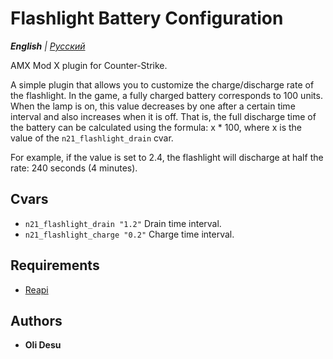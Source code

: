 # Flashlight Battery Configuration

_**English** | [Русский](README.ru.md)_

AMX Mod X plugin for Counter-Strike.

A simple plugin that allows you to customize the charge/discharge rate of the flashlight. In the game, a fully charged battery corresponds to 100 units. When the lamp is on, this value decreases by one after a certain time interval and also increases when it is off. That is, the full discharge time of the battery can be calculated using the formula: x * 100, where x is the value of the `n21_flashlight_drain` cvar.

For example, if the value is set to 2.4, the flashlight will discharge at half the rate: 240 seconds (4 minutes).

## Cvars
- ```n21_flashlight_drain "1.2"``` Drain time interval.
- ```n21_flashlight_charge "0.2"``` Charge time interval.

## Requirements
- [Reapi](https://github.com/s1lentq/reapi)

## Authors
- **Oli Desu**
